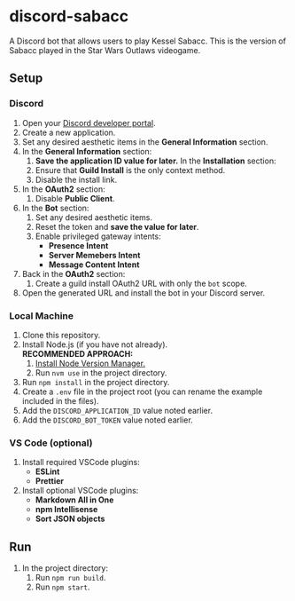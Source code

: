 # discord-sabacc

A Discord bot that allows users to play Kessel Sabacc. This is the version of Sabacc played in the Star Wars Outlaws videogame.

## Setup

### Discord

1. Open your [Discord developer portal](https://discord.com/developers/applications).
2. Create a new application.
3. Set any desired aesthetic items in the **General Information** section.
4. In the **General Information** section:
   1. **Save the application ID value for later.**
      In the **Installation** section:
   2. Ensure that **Guild Install** is the only context method.
   3. Disable the install link.
5. In the **OAuth2** section:
   1. Disable **Public Client**.
6. In the **Bot** section:
   1. Set any desired aesthetic items.
   2. Reset the token and **save the value for later**.
   3. Enable privileged gateway intents:
      - **Presence Intent**
      - **Server Memebers Intent**
      - **Message Content Intent**
7. Back in the **OAuth2** section:
   1. Create a guild install OAuth2 URL with only the `bot` scope.
8. Open the generated URL and install the bot in your Discord server.

### Local Machine

1. Clone this repository.
2. Install Node.js (if you have not already).<br>**RECOMMENDED APPROACH:**
   1. [Install Node Version Manager.](https://github.com/nvm-sh/nvm?tab=readme-ov-file#installing-and-updating)
   2. Run `nvm use` in the project directory.
3. Run `npm install` in the project directory.
4. Create a `.env` file in the project root (you can rename the example included in the files).
5. Add the `DISCORD_APPLICATION_ID` value noted earlier.
6. Add the `DISCORD_BOT_TOKEN` value noted earlier.

### VS Code (optional)

1. Install required VSCode plugins:
   - **ESLint**
   - **Prettier**
2. Install optional VSCode plugins:
   - **Markdown All in One**
   - **npm Intellisense**
   - **Sort JSON objects**

## Run

1. In the project directory:
   1. Run `npm run build`.
   2. Run `npm start`.
